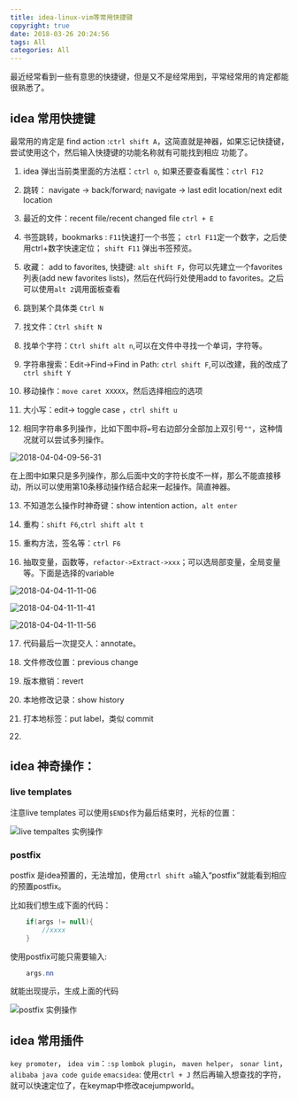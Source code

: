 ```yaml
---
title: idea-linux-vim等常用快捷键
copyright: true
date: 2018-03-26 20:24:56
tags: All
categories: All
---
```


最近经常看到一些有意思的快捷键，但是又不是经常用到，平常经常用的肯定都能很熟悉了。

## idea 常用快捷键

最常用的肯定是 find action :`ctrl shift A`，这简直就是神器，如果忘记快捷键，尝试使用这个，然后输入快捷键的功能名称就有可能找到相应 功能了。

1. idea 弹出当前类里面的方法框：`ctrl o`, 如果还要查看属性：`ctrl F12`

2. 跳转： navigate -> back/forward; navigate -> last edit location/next edit location

3. 最近的文件：recent file/recent changed file    `ctrl + E`

4. 书签跳转，bookmarks : 
    `F11`快速打一个书签；
    `ctrl F11`定一个数字，之后使用ctrl+数字快速定位；
    `shift F11` 弹出书签预览。

5. 收藏： add to favorites, 快捷键: `alt shift F`，你可以先建立一个favorites列表(add new favorites lists)，然后在代码行处使用add to favorites。之后可以使用`alt 2`调用面板查看

6. 跳到某个具体类 `Ctrl N`

7. 找文件：`Ctrl shift N`

8. 找单个字符：`Ctrl shift alt n`,可以在文件中寻找一个单词，字符等。

9. 字符串搜索：Edit->Find->Find in Path: `ctrl shift F`,可以改建，我的改成了`ctrl shift Y`

10. 移动操作：`move caret XXXXX`，然后选择相应的选项

11. 大小写：edit-> toggle case ，`ctrl shift u`

12. 相同字符串多列操作，比如下图中将`=`号右边部分全部加上双引号`""`，这种情况就可以尝试多列操作。

![2018-04-04-09-56-31](/images/qiniu/2018-04-04-09-56-31.png)

在上图中如果只是多列操作，那么后面中文的字符长度不一样，那么不能直接移动，所以可以使用第10条移动操作结合起来一起操作。简直神器。

13. 不知道怎么操作时神奇键：show intention action，`alt enter`

14. 重构：`shift F6`,`ctrl shift alt t`

15. 重构方法，签名等：`ctrl F6`

16. 抽取变量，函数等，`refactor->Extract->xxx`；可以选局部变量，全局变量等。下面是选择的variable

![2018-04-04-11-11-06](/images/qiniu/2018-04-04-11-11-06.png)

![2018-04-04-11-11-41](/images/qiniu/2018-04-04-11-11-41.png)

![2018-04-04-11-11-56](/images/qiniu/2018-04-04-11-11-56.png)


17. 代码最后一次提交人：annotate。

18. 文件修改位置：previous change

19. 版本撤销：revert

20. 本地修改记录：show history

21. 打本地标签：put label，类似 commit

22. 
## idea 神奇操作：

### live templates

注意live templates 可以使用`$END$`作为最后结束时，光标的位置：

![live tempaltes 实例操作](/images/livetemplate.gif)

### postfix

postfix 是idea预置的，无法增加，使用`ctrl shift a`输入“postfix”就能看到相应的预置postfix。

比如我们想生成下面的代码：

```java
    if(args != null){
        //xxxx
    }
```

使用postfix可能只需要输入:

```java
    args.nn
```

就能出现提示，生成上面的代码

![postfix 实例操作](/images/postfix.gif)




## idea 常用插件

`key promoter`，
`idea vim`：`:sp`
`lombok plugin`，
`maven helper`，
`sonar lint`，
`alibaba java code guide`
`emacsidea`: 使用`ctrl + J` 然后再输入想查找的字符，就可以快速定位了，在keymap中修改acejumpworld。